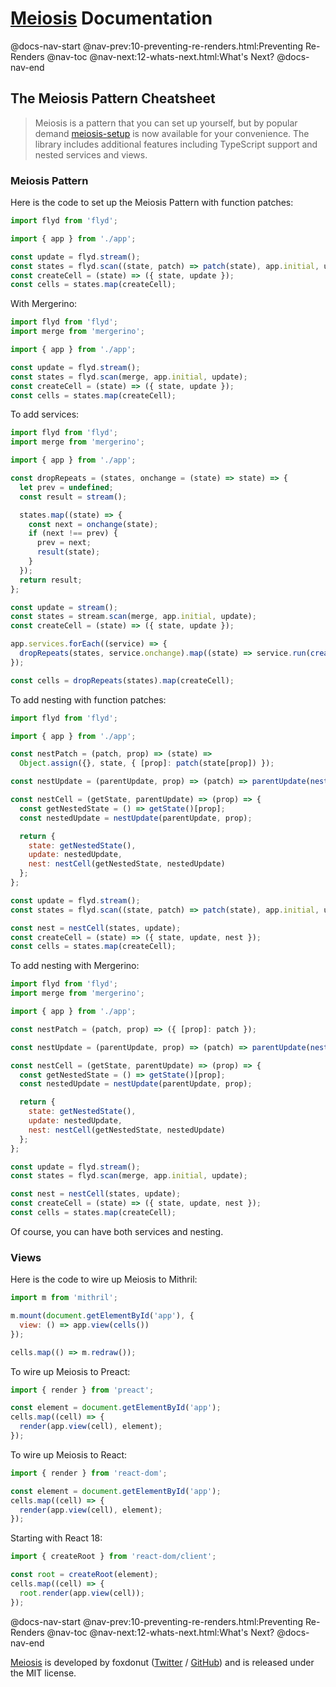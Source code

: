 # [Meiosis](https://meiosis.js.org) Documentation

@docs-nav-start
@nav-prev:10-preventing-re-renders.html:Preventing Re-Renders
@nav-toc
@nav-next:12-whats-next.html:What's Next?
@docs-nav-end

## The Meiosis Pattern Cheatsheet

> Meiosis is a pattern that you can set up yourself, but by popular demand
[meiosis-setup](https://meiosis.js.org/setup) is now available for your convenience. The library
includes additional features including TypeScript support and nested services and views.

### Meiosis Pattern

Here is the code to set up the Meiosis Pattern with function patches:

```js
import flyd from 'flyd';

import { app } from './app';

const update = flyd.stream();
const states = flyd.scan((state, patch) => patch(state), app.initial, update);
const createCell = (state) => ({ state, update });
const cells = states.map(createCell);
```

With Mergerino:

```js
import flyd from 'flyd';
import merge from 'mergerino';

import { app } from './app';

const update = flyd.stream();
const states = flyd.scan(merge, app.initial, update);
const createCell = (state) => ({ state, update });
const cells = states.map(createCell);
```

To add services:

```js
import flyd from 'flyd';
import merge from 'mergerino';

import { app } from './app';

const dropRepeats = (states, onchange = (state) => state) => {
  let prev = undefined;
  const result = stream();

  states.map((state) => {
    const next = onchange(state);
    if (next !== prev) {
      prev = next;
      result(state);
    }
  });
  return result;
};

const update = stream();
const states = stream.scan(merge, app.initial, update);
const createCell = (state) => ({ state, update });

app.services.forEach((service) => {
  dropRepeats(states, service.onchange).map((state) => service.run(createCell(state)));
});

const cells = dropRepeats(states).map(createCell);
```

To add nesting with function patches:

```js
import flyd from 'flyd';

import { app } from './app';

const nestPatch = (patch, prop) => (state) =>
  Object.assign({}, state, { [prop]: patch(state[prop]) });

const nestUpdate = (parentUpdate, prop) => (patch) => parentUpdate(nestPatch(patch, prop));

const nestCell = (getState, parentUpdate) => (prop) => {
  const getNestedState = () => getState()[prop];
  const nestedUpdate = nestUpdate(parentUpdate, prop);

  return {
    state: getNestedState(),
    update: nestedUpdate,
    nest: nestCell(getNestedState, nestedUpdate)
  };
};

const update = flyd.stream();
const states = flyd.scan((state, patch) => patch(state), app.initial, update);

const nest = nestCell(states, update);
const createCell = (state) => ({ state, update, nest });
const cells = states.map(createCell);
```

To add nesting with Mergerino:

```js
import flyd from 'flyd';
import merge from 'mergerino';

import { app } from './app';

const nestPatch = (patch, prop) => ({ [prop]: patch });

const nestUpdate = (parentUpdate, prop) => (patch) => parentUpdate(nestPatch(patch, prop));

const nestCell = (getState, parentUpdate) => (prop) => {
  const getNestedState = () => getState()[prop];
  const nestedUpdate = nestUpdate(parentUpdate, prop);

  return {
    state: getNestedState(),
    update: nestedUpdate,
    nest: nestCell(getNestedState, nestedUpdate)
  };
};

const update = flyd.stream();
const states = flyd.scan(merge, app.initial, update);

const nest = nestCell(states, update);
const createCell = (state) => ({ state, update, nest });
const cells = states.map(createCell);
```

Of course, you can have both services and nesting.

### Views

Here is the code to wire up Meiosis to Mithril:

```js
import m from 'mithril';

m.mount(document.getElementById('app'), {
  view: () => app.view(cells())
});

cells.map(() => m.redraw());
```

To wire up Meiosis to Preact:

```js
import { render } from 'preact';

const element = document.getElementById('app');
cells.map((cell) => {
  render(app.view(cell), element);
});
```

To wire up Meiosis to React:

```js
import { render } from 'react-dom';

const element = document.getElementById('app');
cells.map((cell) => {
  render(app.view(cell), element);
});
```

Starting with React 18:

```js
import { createRoot } from 'react-dom/client';

const root = createRoot(element);
cells.map((cell) => {
  root.render(app.view(cell));
});
```

@docs-nav-start
@nav-prev:10-preventing-re-renders.html:Preventing Re-Renders
@nav-toc
@nav-next:12-whats-next.html:What's Next?
@docs-nav-end

[Meiosis](https://meiosis.js.org) is developed by foxdonut ([Twitter](https://twitter.com/foxdonut00) /
[GitHub](https://github.com/foxdonut)) and is released under the MIT license.
